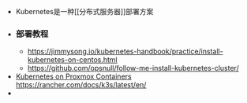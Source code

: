 - Kubernetes是一种[[分布式服务器]]部署方案
- ### 部署教程
	- https://jimmysong.io/kubernetes-handbook/practice/install-kubernetes-on-centos.html
	- https://github.com/opsnull/follow-me-install-kubernetes-cluster/
- [Kubernetes on Proxmox Containers](https://betterprogramming.pub/rancher-k3s-kubernetes-on-proxmox-containers-2228100e2d13)
  https://rancher.com/docs/k3s/latest/en/
-
